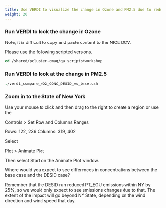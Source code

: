 ```yaml
---
title: Use VERDI to visualize the change in Ozone and PM2.5 due to reducing emissions from PT_EGU sources in New York 
weight: 20
--- 
```


### Run VERDI to look the change in Ozone

Note, it is difficult to copy and paste content to the NICE DCV.

Please use the following scripted versions.

```csh
cd /shared/pcluster-cmaq/qa_scripts/workshop
```

### Run VERDI to look at the change in PM2.5

```csh
./verdi_compare_NO2_CONC_DESID_vs_base.csh
```

### Zoom in to the State of New York

Use your mouse to click and then drag to the right to create a region or use the 

Controls > Set Row and Columns Ranges

Rows: 122, 236
Columns: 319, 402

Select 

Plot > Animate Plot

Then select Start on the Animate Plot window.

Where would you expect to see differences in concentrations between the base case and the DESID case?

Remember that the DESID run reduced PT_EGU emissions within NY by 25%, so we would only expect to see emissions changes due to that.
The extent of the impact will go beyond NY State, depending on the wind direction and wind speed that day.
